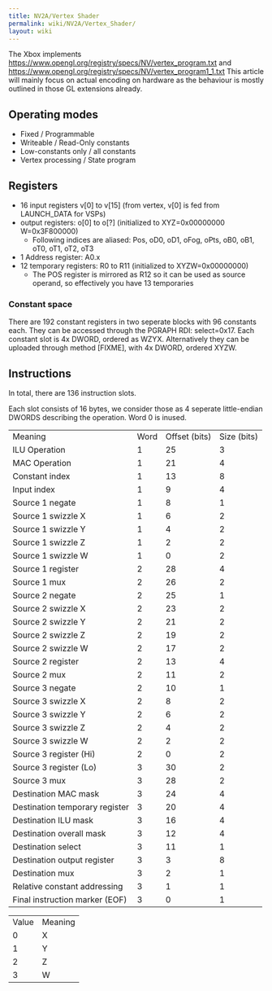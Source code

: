 ```yaml
---
title: NV2A/Vertex Shader
permalink: wiki/NV2A/Vertex_Shader/
layout: wiki
---
```


The Xbox implements
<https://www.opengl.org/registry/specs/NV/vertex_program.txt> and
<https://www.opengl.org/registry/specs/NV/vertex_program1_1.txt> This
article will mainly focus on actual encoding on hardware as the
behaviour is mostly outlined in those GL extensions already.

Operating modes
---------------

-   Fixed / Programmable
-   Writeable / Read-Only constants
-   Low-constants only / all constants
-   Vertex processing / State program

Registers
---------

-   16 input registers v\[0\] to v\[15\] (from vertex, v\[0\] is fed
    from LAUNCH\_DATA for VSPs)
-   output registers: o\[0\] to o\[?\] (initialized to XYZ=0x00000000
    W=0x3F800000)
    -   Following indices are aliased: Pos, oD0, oD1, oFog, oPts, oB0,
        oB1, oT0, oT1, oT2, oT3
-   1 Address register: A0.x
-   12 temporary registers: R0 to R11 (initialized to XYZW=0x00000000)
    -   The POS register is mirrored as R12 so it can be used as source
        operand, so effectively you have 13 temporaries

### Constant space

There are 192 constant registers in two seperate blocks with 96
constants each. They can be accessed through the PGRAPH RDI:
select=0x17. Each constant slot is 4x DWORD, ordered as WZYX.
Alternatively they can be uploaded through method \[FIXME\], with 4x
DWORD, ordered XYZW.

Instructions
------------

In total, there are 136 instruction slots.

Each slot consists of 16 bytes, we consider those as 4 seperate
little-endian DWORDS describing the operation. Word 0 is inused.

|                                |      |               |             |
|--------------------------------|------|---------------|-------------|
| Meaning                        | Word | Offset (bits) | Size (bits) |
| ILU Operation                  | 1    | 25            | 3           |
| MAC Operation                  | 1    | 21            | 4           |
| Constant index                 | 1    | 13            | 8           |
| Input index                    | 1    | 9             | 4           |
| Source 1 negate                | 1    | 8             | 1           |
| Source 1 swizzle X             | 1    | 6             | 2           |
| Source 1 swizzle Y             | 1    | 4             | 2           |
| Source 1 swizzle Z             | 1    | 2             | 2           |
| Source 1 swizzle W             | 1    | 0             | 2           |
| Source 1 register              | 2    | 28            | 4           |
| Source 1 mux                   | 2    | 26            | 2           |
| Source 2 negate                | 2    | 25            | 1           |
| Source 2 swizzle X             | 2    | 23            | 2           |
| Source 2 swizzle Y             | 2    | 21            | 2           |
| Source 2 swizzle Z             | 2    | 19            | 2           |
| Source 2 swizzle W             | 2    | 17            | 2           |
| Source 2 register              | 2    | 13            | 4           |
| Source 2 mux                   | 2    | 11            | 2           |
| Source 3 negate                | 2    | 10            | 1           |
| Source 3 swizzle X             | 2    | 8             | 2           |
| Source 3 swizzle Y             | 2    | 6             | 2           |
| Source 3 swizzle Z             | 2    | 4             | 2           |
| Source 3 swizzle W             | 2    | 2             | 2           |
| Source 3 register (Hi)         | 2    | 0             | 2           |
| Source 3 register (Lo)         | 3    | 30            | 2           |
| Source 3 mux                   | 3    | 28            | 2           |
| Destination MAC mask           | 3    | 24            | 4           |
| Destination temporary register | 3    | 20            | 4           |
| Destination ILU mask           | 3    | 16            | 4           |
| Destination overall mask       | 3    | 12            | 4           |
| Destination select             | 3    | 11            | 1           |
| Destination output register    | 3    | 3             | 8           |
| Destination mux                | 3    | 2             | 1           |
| Relative constant addressing   | 3    | 1             | 1           |
| Final instruction marker (EOF) | 3    | 0             | 1           |

|       |         |
|-------|---------|
| Value | Meaning |
| 0     | X       |
| 1     | Y       |
| 2     | Z       |
| 3     | W       |


